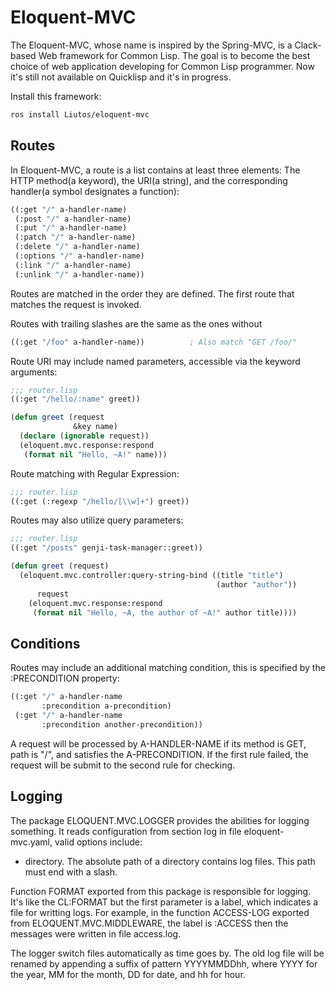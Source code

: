 # Eloquent-MVC

The Eloquent-MVC, whose name is inspired by the Spring-MVC, is a Clack-based Web framework for Common Lisp. The goal is to become the best choice of web application developing for Common Lisp programmer. Now it's still not available on Quicklisp and it's in progress.

Install this framework:

```sh
ros install Liutos/eloquent-mvc
```

## Routes

In Eloquent-MVC, a route is a list contains at least three elements: The HTTP method(a keyword), the URI(a string), and the corresponding handler(a symbol designates a function):

```lisp
((:get "/" a-handler-name)
 (:post "/" a-handler-name)
 (:put "/" a-handler-name)
 (:patch "/" a-handler-name)
 (:delete "/" a-handler-name)
 (:options "/" a-handler-name)
 (:link "/" a-handler-name)
 (:unlink "/" a-handler-name))
```

Routes are matched in the order they are defined. The first route that matches the request is invoked.

Routes with trailing slashes are the same as the ones without

```lisp
((:get "/foo" a-handler-name))          ; Also match "GET /foo/"
```

Route URI may include named parameters, accessible via the keyword arguments:

```lisp
;;; router.lisp
((:get "/hello/:name" greet))

(defun greet (request
              &key name)
  (declare (ignorable request))
  (eloquent.mvc.response:respond
   (format nil "Hello, ~A!" name)))
```

Route matching with Regular Expression:

```lisp
;;; router.lisp
((:get (:regexp "/hello/[\\w]+") greet))
```

Routes may also utilize query parameters:

```lisp
;;; router.lisp
((:get "/posts" genji-task-manager::greet))

(defun greet (request)
  (eloquent.mvc.controller:query-string-bind ((title "title")
                                              (author "author"))
      request
    (eloquent.mvc.response:respond
     (format nil "Hello, ~A, the author of ~A!" author title))))
```

## Conditions

Routes may include an additional matching condition, this is specified by the :PRECONDITION property:

```lisp
((:get "/" a-handler-name
       :precondition a-precondition)
 (:get "/" a-handler-name
       :precondition another-precondition))
```

A request will be processed by A-HANDLER-NAME if its method is GET, path is "/", and satisfies the A-PRECONDITION. If the first rule failed, the request will be submit to the second rule for checking.

## Logging

The package ELOQUENT.MVC.LOGGER provides the abilities for logging something. It reads configuration from section log in file eloquent-mvc.yaml, valid options include:

- directory. The absolute path of a directory contains log files. This path must end with a slash.

Function FORMAT exported from this package is responsible for logging. It's like the CL:FORMAT but the first parameter is a label, which indicates a file for writting logs. For example, in the function ACCESS-LOG exported from ELOQUENT.MVC.MIDDLEWARE, the label is :ACCESS then the messages were written in file access.log.

The logger switch files automatically as time goes by. The old log file will be renamed by appending a suffix of pattern YYYYMMDDhh, where YYYY for the year, MM for the month, DD for date, and hh for hour.
